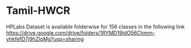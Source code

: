 # Tamil-HWCR
HPLabs Dataset is available folderwise for 156 classes in the following link
https://drive.google.com/drive/folders/1RYMD19IdO56Chmm-yhkfefD7j9hZlqMg?usp=sharing
